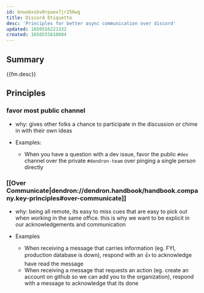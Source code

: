```yaml
---
id: bnwobxsbv0rpaex7jr256wg
title: Discord Etiquette
desc: 'Principles for better async communication over discord'
updated: 1650556221332
created: 1650555810084
---
```


## Summary

{{fm.desc}}

## Principles

### favor most public channel 
- why: gives other folks a chance to participate in the discussion or chime in with their own ideas

- Examples:
    - When you have a question with a dev issue, favor the public `#dev` channel over the private `#dendron-team` over pinging a single person directly

### [[Over Communicate|dendron://dendron.handbook/handbook.company.key-principles#over-communicate]]
- why: being all remote, its easy to miss cues that are easy to pick out when working in the same office. this is why we want to be explicit in our acknowledgements and communication

- Examples
    - When receiving a message that carries information (eg. FYI, production database is down), respond with an 👍 to acknowledge have read the message
    - When receiving a message that requests an action (eg. create an account on github so we can add you to the organization), respond with a message to acknowledge that its done

